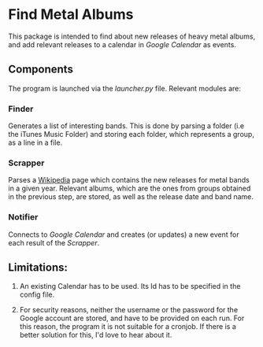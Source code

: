 # Find Metal Albums

This package is intended to find about new releases of heavy metal
albums, and add relevant releases to a calendar in *Google Calendar*
as events.

## Components

The program is launched via the _launcher.py_ file. Relevant modules
are:

### Finder

Generates a list of interesting bands. This is done by parsing a
folder (i.e the iTunes Music Folder) and storing each folder, which
represents a group, as a line in a file.

### Scrapper

Parses a [Wikipedia](http://en.wikipedia.org) page which contains the
new releases for metal bands in a given year. Relevant albums, which
are the ones from groups obtained in the previous step, are stored, as
well as the release date and band name.

### Notifier

Connects to *Google Calendar* and creates (or updates) a new event for
each result of the _Scrapper_.

## Limitations:

1. An existing Calendar has to be used. Its Id has to be specified in
the config file.

2. For security reasons, neither the username or the password for the
Google account are stored, and have to be provided on each run. For
this reason, the program it is not suitable for a cronjob. If there is
a better solution for this, I'd love to hear about it.


